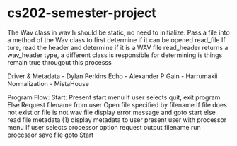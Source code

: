 # cs202-semester-project

The Wav class in wav.h should be static, no need to initialize.
Pass a file into a method of the Wav class to first determine if it can be opened
read_file
If ture, read the header and determine if it is a WAV file
read_header
returns a wav_header type, a different class is responsible for determining is things remain true througout this processs


Driver & Metadata - Dylan Perkins
Echo - Alexander P
Gain - Harrumakii
Normalization - MistaHouse

Program Flow:
    Start: Present start menu
    If user selects quit, exit program
    Else
    Request filename from user
    Open file specified by filename
    If file does not exist or file is not wav file
        display error message and goto start
    else
        read file metadata
    (1) display metadata to user
        present user with processor menu
        If user selects processor option
        request output filename
        run processor
        save file
        goto Start